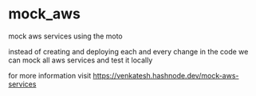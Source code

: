 # mock_aws
mock aws services using the moto

instead of creating and deploying each and every change in the code we can mock all aws services and test it locally 

for more information visit https://venkatesh.hashnode.dev/mock-aws-services
